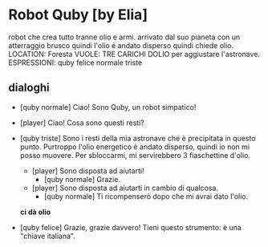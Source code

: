 # Robot Quby [by Elia]

robot che crea tutto tranne olio e armi. arrivato dal suo pianeta con un atterraggio brusco quindi l'olio é andato disperso quindi chiede olio.
LOCATION: Foresta
VUOLE: TRE CARICHI DOLIO per aggiustare l'astronave.  
ESPRESSIONI: quby felice normale triste

## dialoghi

-   [quby normale] Ciao! Sono Quby, un robot simpatico!
-   [player] Ciao! Cosa sono questi resti?
-   [quby triste] Sono i resti della mia astronave che è precipitata in questo punto. Purtroppo l'olio energetico è andato disperso, quindi io non mi posso muovere. Per sbloccarmi, mi servirebbero 3 fiaschettine d'olio.

    -   [player] Sono disposta ad aiutarti!
        -   [quby normale] Grazie.
    -   [player] Sono disposta ad aiutarti in cambio di qualcosa.
        -   [quby normale] Ti ricompenserò dopo che mi avrai dato l'olio.

    **ci dà olio**

-   [quby felice] Grazie, grazie davvero! Tieni questo strumento: è una "chiave italiana".
